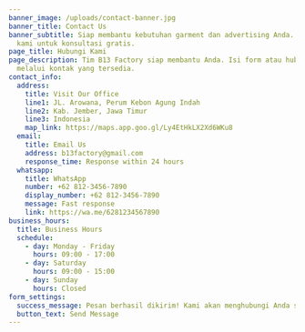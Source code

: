 ```yaml
---
banner_image: /uploads/contact-banner.jpg
banner_title: Contact Us
banner_subtitle: Siap membantu kebutuhan garment dan advertising Anda. Hubungi
  kami untuk konsultasi gratis.
page_title: Hubungi Kami
page_description: Tim B13 Factory siap membantu Anda. Isi form atau hubungi kami
  melalui kontak yang tersedia.
contact_info:
  address:
    title: Visit Our Office
    line1: JL. Arowana, Perum Kebon Agung Indah
    line2: Kab. Jember, Jawa Timur
    line3: Indonesia
    map_link: https://maps.app.goo.gl/Ly4EtHkLX2Xd6WKu8
  email:
    title: Email Us
    address: b13factory@gmail.com
    response_time: Response within 24 hours
  whatsapp:
    title: WhatsApp
    number: +62 812-3456-7890
    display_number: +62 812-3456-7890
    message: Fast response
    link: https://wa.me/6281234567890
business_hours:
  title: Business Hours
  schedule:
    - day: Monday - Friday
      hours: 09:00 - 17:00
    - day: Saturday
      hours: 09:00 - 15:00
    - day: Sunday
      hours: Closed
form_settings:
  success_message: Pesan berhasil dikirim! Kami akan menghubungi Anda segera.
  button_text: Send Message
---
```

